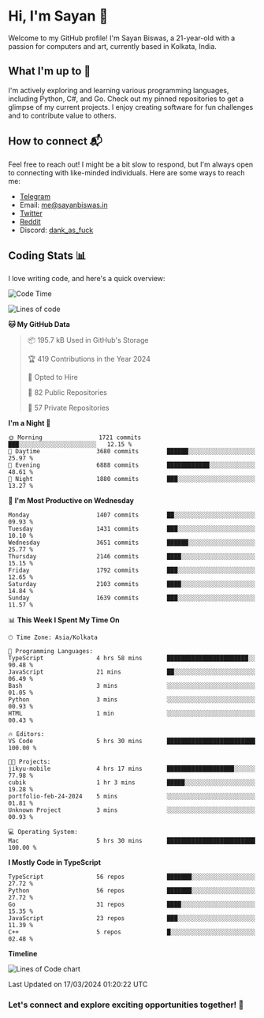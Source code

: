 # Hi, I'm Sayan 👋

Welcome to my GitHub profile! I'm Sayan Biswas, a 21-year-old with a passion for computers and art, currently based in Kolkata, India.

## What I'm up to 🚀

I'm actively exploring and learning various programming languages, including Python, C#, and Go. Check out my pinned repositories to get a glimpse of my current projects. I enjoy creating software for fun challenges and to contribute value to others.

## How to connect 📬

Feel free to reach out! I might be a bit slow to respond, but I'm always open to connecting with like-minded individuals. Here are some ways to reach me:

- [Telegram](https://t.me/dank_as_fuck)
- Email: [me@sayanbiswas.in](mailto:me@sayanbiswas.in)
- [Twitter](https://twitter.com/TheDankDel)
- [Reddit](https://www.reddit.com/user/dank_as_fuck_/)
- Discord: [dank_as_fuck](https://discordapp.com/users/506536929152466945)

## Coding Stats 📊

I love writing code, and here's a quick overview:

<!--START_SECTION:waka-->
![Code Time](http://img.shields.io/badge/Code%20Time-1%2C571%20hrs%2040%20mins-blue)

![Lines of code](https://img.shields.io/badge/From%20Hello%20World%20I%27ve%20Written-7.9%20million%20lines%20of%20code-blue)

**🐱 My GitHub Data** 

> 📦 195.7 kB Used in GitHub's Storage 
 > 
> 🏆 419 Contributions in the Year 2024
 > 
> 💼 Opted to Hire
 > 
> 📜 82 Public Repositories 
 > 
> 🔑 57 Private Repositories 
 > 
**I'm a Night 🦉** 

```text
🌞 Morning                1721 commits        ███░░░░░░░░░░░░░░░░░░░░░░   12.15 % 
🌆 Daytime                3680 commits        ██████░░░░░░░░░░░░░░░░░░░   25.97 % 
🌃 Evening                6888 commits        ████████████░░░░░░░░░░░░░   48.61 % 
🌙 Night                  1880 commits        ███░░░░░░░░░░░░░░░░░░░░░░   13.27 % 
```
📅 **I'm Most Productive on Wednesday** 

```text
Monday                   1407 commits        ██░░░░░░░░░░░░░░░░░░░░░░░   09.93 % 
Tuesday                  1431 commits        ███░░░░░░░░░░░░░░░░░░░░░░   10.10 % 
Wednesday                3651 commits        ██████░░░░░░░░░░░░░░░░░░░   25.77 % 
Thursday                 2146 commits        ████░░░░░░░░░░░░░░░░░░░░░   15.15 % 
Friday                   1792 commits        ███░░░░░░░░░░░░░░░░░░░░░░   12.65 % 
Saturday                 2103 commits        ████░░░░░░░░░░░░░░░░░░░░░   14.84 % 
Sunday                   1639 commits        ███░░░░░░░░░░░░░░░░░░░░░░   11.57 % 
```


📊 **This Week I Spent My Time On** 

```text
🕑︎ Time Zone: Asia/Kolkata

💬 Programming Languages: 
TypeScript               4 hrs 58 mins       ███████████████████████░░   90.48 % 
JavaScript               21 mins             ██░░░░░░░░░░░░░░░░░░░░░░░   06.49 % 
Bash                     3 mins              ░░░░░░░░░░░░░░░░░░░░░░░░░   01.05 % 
Python                   3 mins              ░░░░░░░░░░░░░░░░░░░░░░░░░   00.93 % 
HTML                     1 min               ░░░░░░░░░░░░░░░░░░░░░░░░░   00.43 % 

🔥 Editors: 
VS Code                  5 hrs 30 mins       █████████████████████████   100.00 % 

🐱‍💻 Projects: 
jikyu-mobile             4 hrs 17 mins       ███████████████████░░░░░░   77.98 % 
cubik                    1 hr 3 mins         █████░░░░░░░░░░░░░░░░░░░░   19.28 % 
portfolio-feb-24-2024    5 mins              ░░░░░░░░░░░░░░░░░░░░░░░░░   01.81 % 
Unknown Project          3 mins              ░░░░░░░░░░░░░░░░░░░░░░░░░   00.93 % 

💻 Operating System: 
Mac                      5 hrs 30 mins       █████████████████████████   100.00 % 
```

**I Mostly Code in TypeScript** 

```text
TypeScript               56 repos            ███████░░░░░░░░░░░░░░░░░░   27.72 % 
Python                   56 repos            ███████░░░░░░░░░░░░░░░░░░   27.72 % 
Go                       31 repos            ████░░░░░░░░░░░░░░░░░░░░░   15.35 % 
JavaScript               23 repos            ███░░░░░░░░░░░░░░░░░░░░░░   11.39 % 
C++                      5 repos             █░░░░░░░░░░░░░░░░░░░░░░░░   02.48 % 
```



**Timeline**

![Lines of Code chart](https://raw.githubusercontent.com/Dank-del/Dank-del/main/assets/bar_graph.png)


 Last Updated on 17/03/2024 01:20:22 UTC
<!--END_SECTION:waka-->

### Let's connect and explore exciting opportunities together! 🚀

